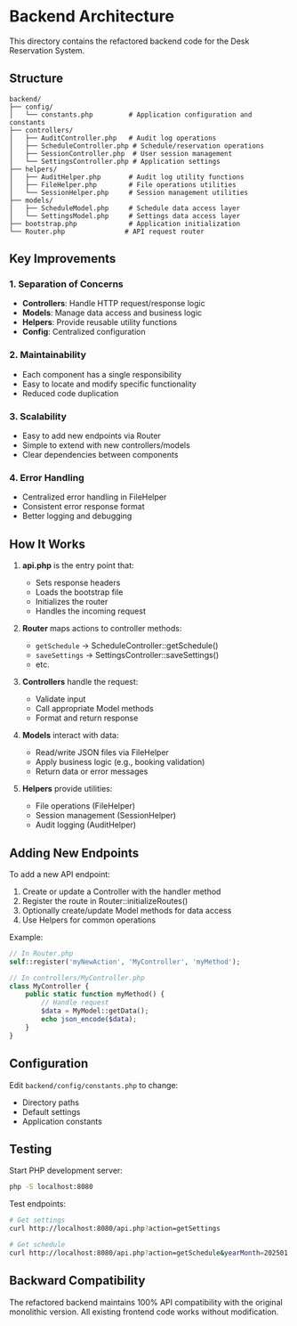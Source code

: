 # Backend Architecture

This directory contains the refactored backend code for the Desk Reservation System.

## Structure

```
backend/
├── config/
│   └── constants.php         # Application configuration and constants
├── controllers/
│   ├── AuditController.php   # Audit log operations
│   ├── ScheduleController.php # Schedule/reservation operations
│   ├── SessionController.php  # User session management
│   └── SettingsController.php # Application settings
├── helpers/
│   ├── AuditHelper.php       # Audit log utility functions
│   ├── FileHelper.php        # File operations utilities
│   └── SessionHelper.php     # Session management utilities
├── models/
│   ├── ScheduleModel.php     # Schedule data access layer
│   └── SettingsModel.php     # Settings data access layer
├── bootstrap.php             # Application initialization
└── Router.php               # API request router
```

## Key Improvements

### 1. Separation of Concerns
- **Controllers**: Handle HTTP request/response logic
- **Models**: Manage data access and business logic
- **Helpers**: Provide reusable utility functions
- **Config**: Centralized configuration

### 2. Maintainability
- Each component has a single responsibility
- Easy to locate and modify specific functionality
- Reduced code duplication

### 3. Scalability
- Easy to add new endpoints via Router
- Simple to extend with new controllers/models
- Clear dependencies between components

### 4. Error Handling
- Centralized error handling in FileHelper
- Consistent error response format
- Better logging and debugging

## How It Works

1. **api.php** is the entry point that:
   - Sets response headers
   - Loads the bootstrap file
   - Initializes the router
   - Handles the incoming request

2. **Router** maps actions to controller methods:
   - `getSchedule` → ScheduleController::getSchedule()
   - `saveSettings` → SettingsController::saveSettings()
   - etc.

3. **Controllers** handle the request:
   - Validate input
   - Call appropriate Model methods
   - Format and return response

4. **Models** interact with data:
   - Read/write JSON files via FileHelper
   - Apply business logic (e.g., booking validation)
   - Return data or error messages

5. **Helpers** provide utilities:
   - File operations (FileHelper)
   - Session management (SessionHelper)
   - Audit logging (AuditHelper)

## Adding New Endpoints

To add a new API endpoint:

1. Create or update a Controller with the handler method
2. Register the route in Router::initializeRoutes()
3. Optionally create/update Model methods for data access
4. Use Helpers for common operations

Example:
```php
// In Router.php
self::register('myNewAction', 'MyController', 'myMethod');

// In controllers/MyController.php
class MyController {
    public static function myMethod() {
        // Handle request
        $data = MyModel::getData();
        echo json_encode($data);
    }
}
```

## Configuration

Edit `backend/config/constants.php` to change:
- Directory paths
- Default settings
- Application constants

## Testing

Start PHP development server:
```bash
php -S localhost:8080
```

Test endpoints:
```bash
# Get settings
curl http://localhost:8080/api.php?action=getSettings

# Get schedule
curl http://localhost:8080/api.php?action=getSchedule&yearMonth=202501
```

## Backward Compatibility

The refactored backend maintains 100% API compatibility with the original monolithic version. All existing frontend code works without modification.
